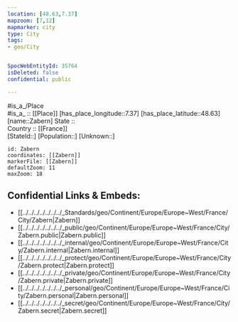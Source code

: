 ```yaml
---
location: [48.63,7.37] 
mapzoom: [7,12] 
mapmarker: city 
type: City
tags:
- geo/City


SpocWebEntityId: 35764
isDeleted: false
confidential: public

---
```

#is_a_/Place  
#is_a_ :: [[Place]] 
[has_place_longitude::7.37] 
[has_place_latitude::48.63] 
[name::Zabern] 
State ::  
Country :: [[France]]  
[StateId::] 
[Population::] 
[Unknown::] 


```leaflet
id: Zabern
coordinates: [[Zabern]] 
markerFile: [[Zabern]] 
defaultZoom: 11 
maxZoom: 18
```


## Confidential Links & Embeds: 
- [[../../../../../../../_Standards/geo/Continent/Europe/Europe~West/France/City/Zabern|Zabern]] 
- [[../../../../../../../_public/geo/Continent/Europe/Europe~West/France/City/Zabern.public|Zabern.public]] 
- [[../../../../../../../_internal/geo/Continent/Europe/Europe~West/France/City/Zabern.internal|Zabern.internal]] 
- [[../../../../../../../_protect/geo/Continent/Europe/Europe~West/France/City/Zabern.protect|Zabern.protect]] 
- [[../../../../../../../_private/geo/Continent/Europe/Europe~West/France/City/Zabern.private|Zabern.private]] 
- [[../../../../../../../_personal/geo/Continent/Europe/Europe~West/France/City/Zabern.personal|Zabern.personal]] 
- [[../../../../../../../_secret/geo/Continent/Europe/Europe~West/France/City/Zabern.secret|Zabern.secret]] 
